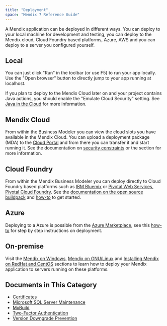 ```yaml
---
title: "Deployment"
space: "Mendix 7 Reference Guide"
---
```



A Mendix application can be deployed in different ways. You can deploy to your local machine for development and testing, you can deploy to the Mendix cloud, Cloud Foundry based platforms, Azure, AWS and you can deploy to a server you configured yourself.

## Local

You can just click "Run" in the toolbar (or use F5) to run your app locally. Use the "Open browser" button to directly jump to your app running at localhost.

If you plan to deploy to the Mendix Cloud later on and your project contains Java actions, you should enable the "Emulate Cloud Security" setting. See [Java in the Cloud](/howtogeneral/mendixcloud/java-in-the-cloud) for more information.

## Mendix Cloud

From within the Business Modeler you can view the cloud slots you have available in the Mendix Cloud. You can upload a deployment package (MDA) to the [Cloud Portal](https://cloud.mendix.com) and from there you can transfer it and start running it. See the documentation on [security constraints](/howtogeneral/mendixcloud/security-constraints-in-the-mendix-cloud) or the  section for more information.

## Cloud Foundry

From within the Mendix Business Modeler you can deploy directly to Cloud Foundry based platforms such as [IBM Bluemix](/howto7/cloud-foundry/deploy-a-mendix-app-to-ibm-bluemix) or [Pivotal Web Services, Pivotal Cloud Foundry](/howto7/cloud-foundry/deploy-a-mendix-app-to-pivotal). See the [documentation on the open source buildpack](https://github.com/mendix/cf-mendix-buildpack) and [how-to](/howto7/cloud-foundry/deploy-a-mendix-app-to-cloud-foundry) to get started.

## Azure

Deploying to a Azure is possible from the [Azure Marketplace](https://azure.microsoft.com/en-us/marketplace/partners/mendix/mendix-pro/), see this [how-to](/howtogeneral/mendixcloud/how-to-deploy-a-mendix-app-on-azure) for step by step instructions on deployment.

## On-premise

Visit the [Mendix on Windows](/howto7/on-premises-deployment/deploy-mendix-on-microsoft-windows), [Mendix on GNU/Linux](/howto7/on-premises-deployment/installing-mendix-on-debian-gnu-linux) and [Installing Mendix on RedHat and CentOS](/howto7/on-premises-deployment/installing-mendix-on-redhat-and-centos) sections to learn how to deploy your Mendix application to servers running on these platforms.

## Documents in This Category

* [Certificates](certificates)
* [Microsoft SQL Server Maintenance](microsoft-sql-server-maintenance)
* [MxBuild](mxbuild)
* [Two-Factor Authentication](two-factor-authentication)
* [Version Downgrade Prevention](version-downgrade-prevention)
